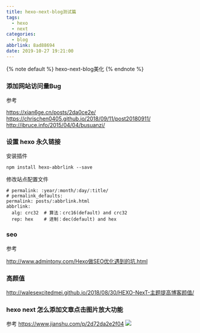 ```yaml
---
title: hexo-next-blog测试篇
tags:
  - hexo
  - next
categories:
  - blog
abbrlink: 8ad88694
date: 2019-10-27 19:21:00
---
```

{% note default %}
hexo-next-blog美化
{% endnote %}

<!-- more -->


### 添加网站访问量Bug


参考

https://xian6ge.cn/posts/2da0ce2e/
https://chrischen0405.github.io/2018/09/11/post20180911/
http://ibruce.info/2015/04/04/busuanzi/


### 设置 hexo 永久链接

安装插件

`npm install hexo-abbrlink --save`

修改站点配置文件

```
# permalink: :year/:month/:day/:title/
# permalink_defaults:
permalink: posts/:abbrlink.html
abbrlink:
  alg: crc32  # 算法：crc16(default) and crc32
  rep: hex    # 进制：dec(default) and hex
```

### seo

参考

http://www.admintony.com/Hexo做SEO优化遇到的坑.html

### 高颜值

http://walesexcitedmei.github.io/2018/08/30/HEXO-NexT-主题提高博客颜值/


### hexo next 怎么添加文章点击图片放大功能

参考
https://www.jianshu.com/p/2d72da2e2f04
![](https://tianma-bucket.oss-cn-shanghai.aliyuncs.com/images/Rem_03.jpg@!w300)


